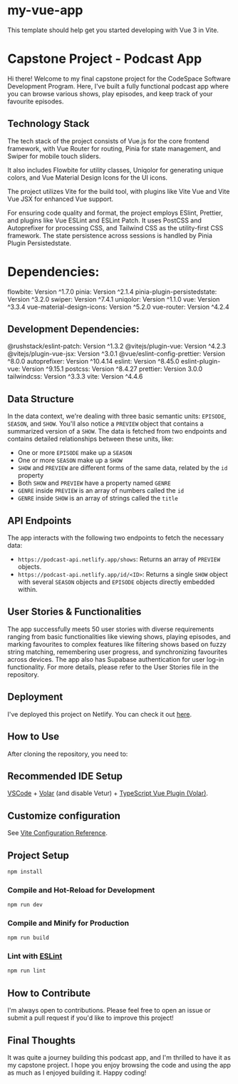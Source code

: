 # my-vue-app

This template should help get you started developing with Vue 3 in Vite.




# Capstone Project - Podcast App

Hi there! Welcome to my final capstone project for the CodeSpace Software Development Program. Here, I've built a fully functional podcast app where you can browse various shows, play episodes, and keep track of your favourite episodes.

## Technology Stack
The tech stack of the project consists of Vue.js for the core frontend framework, with Vue Router for routing, Pinia for state management, and Swiper for mobile touch sliders. 

It also includes Flowbite for utility classes, Uniqolor for generating unique colors, and Vue Material Design Icons for the UI icons. 

The project utilizes Vite for the build tool, with plugins like Vite Vue and Vite Vue JSX for enhanced Vue support. 

For ensuring code quality and format, the project employs ESlint, Prettier, and plugins like Vue ESLint and ESLint Patch. It uses PostCSS and Autoprefixer for processing CSS, and Tailwind CSS as the utility-first CSS framework. The state persistence across sessions is handled by Pinia Plugin Persistedstate.


# Dependencies:
flowbite: Version ^1.7.0
pinia: Version ^2.1.4
pinia-plugin-persistedstate: Version ^3.2.0
swiper: Version ^7.4.1
uniqolor: Version ^1.1.0
vue: Version ^3.3.4
vue-material-design-icons: Version ^5.2.0
vue-router: Version ^4.2.4

## Development Dependencies:
@rushstack/eslint-patch: Version ^1.3.2
@vitejs/plugin-vue: Version ^4.2.3
@vitejs/plugin-vue-jsx: Version ^3.0.1
@vue/eslint-config-prettier: Version ^8.0.0
autoprefixer: Version ^10.4.14
eslint: Version ^8.45.0
eslint-plugin-vue: Version ^9.15.1
postcss: Version ^8.4.27
prettier: Version 3.0.0
tailwindcss: Version ^3.3.3
vite: Version ^4.4.6

## Data Structure

In the data context, we're dealing with three basic semantic units: `EPISODE`, `SEASON`, and `SHOW`. You'll also notice a `PREVIEW` object that contains a summarized version of a `SHOW`. The data is fetched from two endpoints and contains detailed relationships between these units, like:

- One or more `EPISODE` make up a `SEASON`
- One or more `SEASON` make up a `SHOW`
- `SHOW` and `PREVIEW` are different forms of the same data, related by the `id` property
- Both `SHOW` and `PREVIEW` have a property named `GENRE`
- `GENRE` inside `PREVIEW` is an array of numbers called the `id`
- `GENRE` inside `SHOW` is an array of strings called the `title`

## API Endpoints

The app interacts with the following two endpoints to fetch the necessary data:

- `https://podcast-api.netlify.app/shows`: Returns an array of `PREVIEW` objects.
- `https://podcast-api.netlify.app/id/<ID>`: Returns a single `SHOW` object with several `SEASON` objects and `EPISODE` objects directly embedded within.

## User Stories & Functionalities

The app successfully meets 50 user stories with diverse requirements ranging from basic functionalities like viewing shows, playing episodes, and marking favourites to complex features like filtering shows based on fuzzy string matching, remembering user progress, and synchronizing favourites across devices. The app also has Supabase authentication for user log-in functionality. For more details, please refer to the User Stories file in the repository.

## Deployment

I've deployed this project on Netlify. You can check it out [here](link-to-netlify-deployment).

## How to Use

After cloning the repository, you need to:


## Recommended IDE Setup

[VSCode](https://code.visualstudio.com/) + [Volar](https://marketplace.visualstudio.com/items?itemName=Vue.volar) (and disable Vetur) + [TypeScript Vue Plugin (Volar)](https://marketplace.visualstudio.com/items?itemName=Vue.vscode-typescript-vue-plugin).

## Customize configuration

See [Vite Configuration Reference](https://vitejs.dev/config/).

## Project Setup

```sh
npm install
```

### Compile and Hot-Reload for Development

```sh
npm run dev
```

### Compile and Minify for Production

```sh
npm run build
```

### Lint with [ESLint](https://eslint.org/)

```sh
npm run lint
```

## How to Contribute

I'm always open to contributions. Please feel free to open an issue or submit a pull request if you'd like to improve this project!

## Final Thoughts

It was quite a journey building this podcast app, and I'm thrilled to have it as my capstone project. I hope you enjoy browsing the code and using the app as much as I enjoyed building it. Happy coding!

